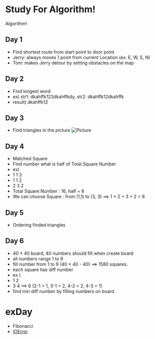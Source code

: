 # Study For Algorithm!
Algorithm!

## Day 1
* Find shortest route from start point to door point
* Jerry: always moves 1 point from current Location (ex: E, W, S, N)
* Tom: makes Jerry detour by setting obstacles on the map

## Day 2
* Find longest word
* ex) str1: dkahffk123dkahffkdy, str2: dkahffk12dkahffk
* result) dkahffk12

## Day 3
* Find triangles in the picture
![Picture](https://scontent.cdninstagram.com/hphotos-xpa1/t51.2885-15/e15/11142340_793016000747130_1938939836_n.jpg)

## Day 4
* Matched Square
* Find number what is half of Total Square Number
* ex)
* 1 1 3
* 1 1 2
* 2 3 2
* Total Square Number : 16, half = 8
* We can choose Square : from (1,1) to (3, 3) ==> 1 + 2 + 3 + 2 = 8

## Day 5
* Ordering finded triangles

## Day 6
* 40 * 40 board, 40 numbers should fill when create board
* all numbers range 1 to 9
* fill number from 1 to 9 (40 * 40 - 40) ==> 1580 squares.
* each square has diff number
* ex )
* 1 2
* 3 4 ==> 6 (2-1 = 1, 3-1 = 2, 4-2 = 2, 4-3 = 1)
* find min diff number by filling numbers on board



# exDay
* Fibonacci
* [IOError](https://code.google.com/codejam/contest/9214486/dashboard)
